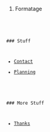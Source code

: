 1.  Formatage

<code>

<div class="row">
<div class="col-md-6">
### Stuff

-   [Contact](Contact "wikilink")
-   [Planning](Planning "wikilink")

</div>
<div class="col-md-6">
### More Stuff

-   [Thanks](Thanks "wikilink")

</div>
</div>
</code>
